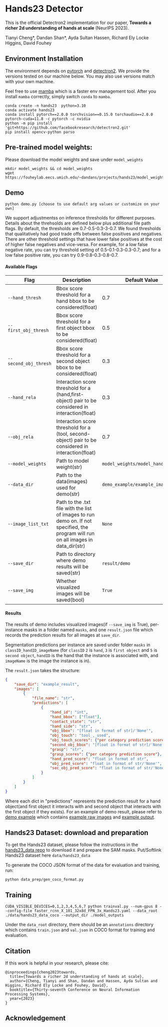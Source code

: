 # Hands23 Detector 
This is the official Detectron2 implementation for our paper, **Towards a richer 2d understanding of hands at scale** (NeurIPS 2023).

Tianyi Cheng*, Dandan Shan*, Ayda Sultan Hassen, Richard Ely Locke Higgins, David Fouhey

## Environment Installation

The environment depends on [pytorch](https://pytorch.org/get-started/locally/) and [detectron2](https://detectron2.readthedocs.io/en/latest/tutorials/install.html). We provide the versions tested on our machine below. You may also use versions match with your own machine. 

Feel free to use [mamba](https://mamba.readthedocs.io/en/latest/user_guide/mamba.html) which is a faster env management tool. After you install `mamba` correctly, simply switch `conda` to `mamba`. 
```
conda create -n hands23  python=3.10
conda activate hands23
conda install pytorch==2.0.0 torchvision==0.15.0 torchaudio==2.0.0 pytorch-cuda=11.8 -c pytorch -c nvidia
python -m pip install 'git+https://github.com/facebookresearch/detectron2.git'
pip install opencv-python parso 
```

## Pre-trained model weights:
Please download the model weights and save under `model_weights` 
```
mkdir model_weights && cd model_weights
wget https://fouheylab.eecs.umich.edu/~dandans/projects/hands23/model_weights/model_hands23.pth
```


## Demo

```
python demo.py [choose to use default arg values or customize on your own]
```
We support adjustmentss on inference thresholds for different purposes. Details about the threhsolds are defined below plus additional file path flags. By default, the thresholds are 0.7-0.5-0.3-3-0.7. We found thresholds that qualitatively had good trade offs between false positives and negatives. There are other threshold settings that have lower false positives at the cost of higher false negatives and vice-versa. For example, for a low false negative rate, you can try threshold setting of 0.5-0.1-0.3-0.3-0.7; and for a low false positive rate, you can try 0.9-0.8-0.3-0.8-0.7.

#### Available Flags

| Flag | Description | Default Value |
|------|-------------|---------------|
| `--hand_thresh` | Bbox score threshold for a hand bbox to be considered(float) | 0.7 |
| `--first_obj_thresh` | Bbox score threshold for a first object bbox to be considered(float) | 0.5 |
| `--second_obj_thresh` | Bbox score threshold for a second object bbox to be considered(float) | 0.3 |
| `--hand_rela` | Interaction score threshold for a (hand,first-object) pair to be considered in interaction(float) | 0.3 |
| `--obj_rela` | Interaction score threshold for a (tool, second-object) pair to be considered in interaction(float) | 0.7 |
| `--model_weights` | Path to model weight(str) | `model_weights/model_hands23.pth` |
| `--data_dir` | Path to the data(images) used for demo(str) | `demo_example/example_images` |
| `--image_list_txt` | Path to the .txt file with the list of images to run demo on. If not specified, the program will run on all images in data_dir(str) | `None` |
| `--save_dir` | Path to directory where demo results will be saved(str) | `result/demo` |
| `--save_img` | Whether visualized images will be saved(bool)  | `True` |

#### Results
The results of demo includes visualized images(if `--save_img` is True), per-instance masks in a folder named `masks`, and one `result.json` file which records the prediction results for all images at `save_dir`.

Segmentation predictions per instance are saved under folder `masks` in `classID_handID_imageName` (for `classID` `2` is `hand`, `3` is `first object` and `5` is `second object`, `handID` is the hand that the instance is associated with, and `imageName` is the image the instance is in).

The `result.json` takes the structure:
```json
{
    "save_dir": "example_result",
    "images": [
        {
            "file_name": "str",
            "predictions": [
                {
                    "hand_id": "int",
                    "hand_bbox": ["float"],
                    "contact_state": "str",
                    "hand_side": "str",
                    "obj_bbox": "[float in format of str]/'None'",
                    "obj_touch": "tool_,_used",
                    "obj_touch_scores": {"per category prediction score"},
                    "second_obj_bbox": "[float in format of str]/'None'",
                    "grasp": "str",
                    "grasp_scores": {"per category prediction score"},
                    "hand_pred_score": "float in format of str",
                    "obj_pred_score": "float in format of str/'None'",
                    "sec_obj_pred_score": "float in format of str/'None'"
                }
            ]
        }
    ]
}
```
Where each dict in "predictions" represents the prediction result for a hand object(and first object it interacts with and second object that interacts with the first object if they exists). For an example of demo result, please refer to [demo example](./demo_example) which contains [example raw images](./demo_example/example_images) and [example output](./demo_example/example_result).


## Hands23 Dataset: download and preparation
To get the Hands23 dataset, please follow the instructions in the [hands23_data repo](https://github.com/ddshan/hands23_data.pre_release) to download it and prepare the SAM masks. Put/Softlink Hands23 dataset here `data/hands23_data`

To generate the COCO JSON format of the data for evaluation and training, run:
```
python data_prep/gen_coco_format.py
```

## Training

```
CUDA_VISIBLE_DEVICES=0,1,2,3,4,5,6,7 python trainval.py --num-gpus 8 --config-file faster_rcnn_X_101_32x8d_FPN_3x_Hands23.yaml --data_root ./data/hands23_data_coco --output_dir ./model_outputs
```
Under the `data_root` directory, there should be an `annotations` directory which contains `train.json` and `val.json` in COCO format for training and evaluation.



## Citation

If this work is helpful in your research, please cite:
```
@inproceedings{cheng2023towards,
  title={Towards a richer 2d understanding of hands at scale},
  author={Cheng, Tianyi and Shan, Dandan and Hassen, Ayda Sultan and Higgins, Richard Ely Locke and Fouhey, David},
  booktitle={Thirty-seventh Conference on Neural Information Processing Systems},
  year={2023}
}
```

## Acknowledgement

